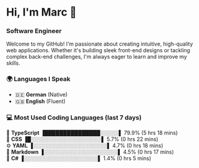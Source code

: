 # Hi, I'm Marc 👋 
### Software Engineer

Welcome to my GitHub! I'm passionate about creating intuitive, high-quality web applications. Whether it's building sleek front-end designs or tackling complex back-end challenges, I'm always eager to learn and improve my skills.  

### 🌍 Languages I Speak  
- 🇩🇪 **German** (Native)  
- 🇬🇧 **English** (Fluent)

### 💻 Most Used Coding Languages (last 7 days)

🔷 **TypeScript**  ▐███████████████░░░░░▌ 79.9% (5 hrs 18 mins)  
🎨 **CSS**         ▐█░░░░░░░░░░░░░░░░░░░▌  5.7% (0 hrs 22 mins)  
⚙️ **YAML**        ▐░░░░░░░░░░░░░░░░░░░░▌  4.7% (0 hrs 18 mins)  
📝 **Markdown**    ▐░░░░░░░░░░░░░░░░░░░░▌  4.5% (0 hrs 17 mins)  
🔷 **C#**          ▐░░░░░░░░░░░░░░░░░░░░▌  1.4% (0 hrs 5 mins)